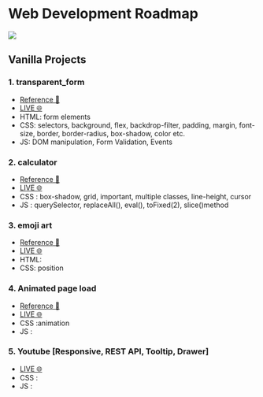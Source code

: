 # Web Development Roadmap

![](https://www.codingnepalweb.com/wp-content/uploads/2022/09/10-best-beginner-to-intermediate-js-projec-fix.jpg)

## Vanilla Projects

### 1. transparent_form

- [Reference 🎨](https://roopaish.github.io/CSS-RoadMap/Transparent%20Login%20Form/)
- [LIVE 🌐](https://apsarabiswokarma.github.io/WebDevelopment-Roadmap/vanilla/transparent_form)
- HTML: form elements
- CSS: selectors, background, flex, backdrop-filter, padding, margin, font-size, border, border-radius, box-shadow, color etc.
- JS: DOM manipulation, Form Validation, Events

### 2. calculator

- [Reference 🎨](https://www.figma.com/community/file/984658356416751911)
- [LIVE 🌐](https://apsarabiswokarma.github.io/WebDevelopment-Roadmap/vanilla/calculator)
- CSS : box-shadow, grid, important, multiple classes, line-height, cursor
- JS : querySelector, replaceAll(), eval(), toFixed(2), slice()method

### 3. emoji art

- [Reference 🎨]()
- [LIVE 🌐]()
- HTML:
- CSS: position

### 4. Animated page load

- [Reference 🎨](https://www.figma.com/community/file/984658356416751911)
- [LIVE 🌐](https://apsarabiswokarma.github.io/WebDevelopment-Roadmap/vanilla/page-animation)
- CSS :animation
- JS :

### 5. Youtube [Responsive, REST API, Tooltip, Drawer]

- [LIVE 🌐](https://apsarabiswokarma.github.io/WebDevelopment-Roadmap/vanilla/youtube)
- CSS :
- JS :
